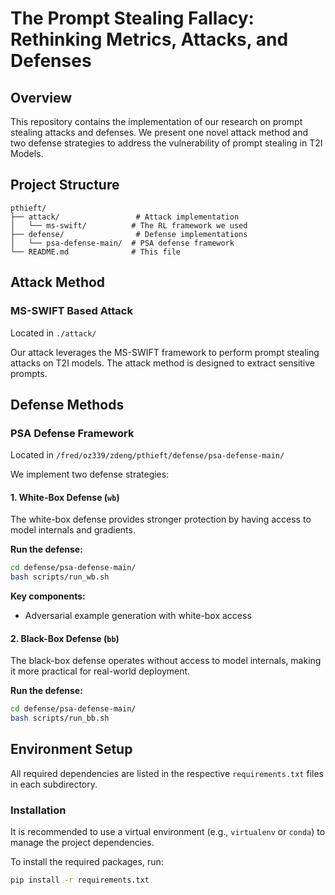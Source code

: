 # The Prompt Stealing Fallacy: Rethinking Metrics, Attacks, and Defenses

## Overview

This repository contains the implementation of our research on prompt stealing attacks and defenses. We present one novel attack method and two defense strategies to address the vulnerability of prompt stealing in T2I Models.

## Project Structure

```
pthieft/
├── attack/                 # Attack implementation
│   └── ms-swift/          # The RL framework we used
├── defense/                # Defense implementations
│   └── psa-defense-main/  # PSA defense framework
└── README.md              # This file
```

## Attack Method

### MS-SWIFT Based Attack
Located in `./attack/`

Our attack leverages the MS-SWIFT framework to perform prompt stealing attacks on T2I models. The attack method is designed to extract sensitive prompts.


## Defense Methods

### PSA Defense Framework
Located in `/fred/oz339/zdeng/pthieft/defense/psa-defense-main/`

We implement two defense strategies:

#### 1. White-Box Defense (`wb`)
The white-box defense provides stronger protection by having access to model internals and gradients.

**Run the defense:**
```bash
cd defense/psa-defense-main/
bash scripts/run_wb.sh
```

**Key components:**
- Adversarial example generation with white-box access


#### 2. Black-Box Defense (`bb`)
The black-box defense operates without access to model internals, making it more practical for real-world deployment.

**Run the defense:**
```bash
cd defense/psa-defense-main/
bash scripts/run_bb.sh
```

## Environment Setup

All required dependencies are listed in the respective `requirements.txt` files in each subdirectory.

### Installation

It is recommended to use a virtual environment (e.g., `virtualenv` or `conda`) to manage the project dependencies.

To install the required packages, run:

```bash
pip install -r requirements.txt
```


